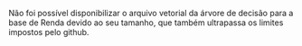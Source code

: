 Não foi possível disponibilizar o arquivo vetorial da árvore de decisão para a base de Renda devido ao seu tamanho, que também ultrapassa os limites impostos pelo github.
